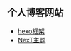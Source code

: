 ## 个人博客网站

* [hexo框架](https://hexo.io/zh-cn/)
* [NexT主题](https://github.com/murphypei/hexo-theme-next)